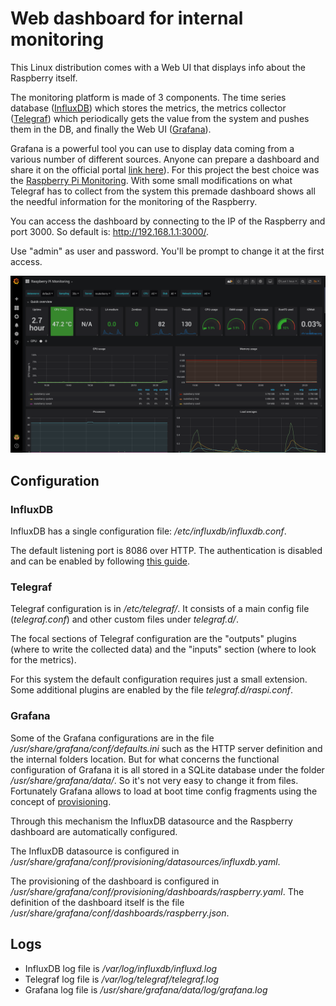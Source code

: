# Web dashboard for internal monitoring

This Linux distribution comes with a Web UI that displays info about
the Raspberry itself.

The monitoring platform is made of 3 components. The time series
database ([InfluxDB](https://www.influxdata.com/products/influxdb-overview/))
which stores the metrics, the metrics collector
([Telegraf](https://www.influxdata.com/time-series-platform/telegraf/))
which periodically gets the value from the system and pushes them in the DB,
and finally the Web UI ([Grafana](https://grafana.com/grafana/)).

Grafana is a powerful tool you can use to display data coming from a
various number of different sources.
Anyone can prepare a dashboard and share it on the official portal
[link here](https://grafana.com/grafana/dashboards)). For this project
the best choice was the
[Raspberry Pi Monitoring](https://grafana.com/grafana/dashboards/10578).
With some small modifications on what Telegraf has to collect from the
system this premade dashboard shows all the needful information for
the monitoring of the Raspberry.

You can access the dashboard by connecting to the IP of the Raspberry
and port 3000. So default is: <http://192.168.1.1:3000/>.

Use "admin" as user and password. You'll be prompt to change it at the
first access.

![Grafana dashboard](images/grafana.png)

## Configuration

### InfluxDB

InfluxDB has a single configuration file: */etc/influxdb/influxdb.conf*.

The default listening port is 8086 over HTTP. The authentication is
disabled and can be enabled by following
[this guide](https://docs.influxdata.com/influxdb/v1.7/administration/authentication_and_authorization/).

### Telegraf

Telegraf configuration is in */etc/telegraf/*. It consists of a main config
file (*telegraf.conf*) and other custom files under *telegraf.d/*.

The focal sections of Telegraf configuration are the "outputs" plugins
(where to write the collected data) and the "inputs" section (where to
look for the metrics).

For this system the default configuration requires just a small extension.
Some additional plugins are enabled by the file *telegraf.d/raspi.conf*.

### Grafana

Some of the Grafana configurations are in the file
*/usr/share/grafana/conf/defaults.ini* such as the HTTP server definition
and the internal folders location. But for what concerns the functional
configuration of Grafana it is all stored in a SQLite database under the
folder */usr/share/grafana/data/*. So it's not very easy to change it from
files. Fortunately Grafana allows to load at boot time config fragments
using the concept of
[provisioning](https://grafana.com/docs/grafana/latest/administration/provisioning/).

Through this mechanism the InfluxDB datasource and the Raspberry dashboard
are automatically configured.

The InfluxDB datasource is configured in
*/usr/share/grafana/conf/provisioning/datasources/influxdb.yaml*.

The provisioning of the dashboard is configured in
*/usr/share/grafana/conf/provisioning/dashboards/raspberry.yaml*.
The definition of the dashboard itself is the file
*/usr/share/grafana/conf/dashboards/raspberry.json*.

## Logs

- InfluxDB log file is */var/log/influxdb/influxd.log*
- Telegraf log file is */var/log/telegraf/telegraf.log*
- Grafana log file is */usr/share/grafana/data/log/grafana.log*
